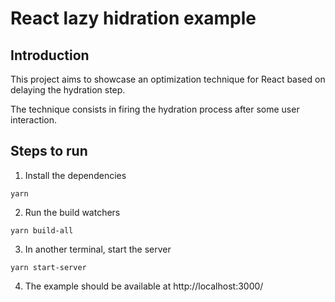 # React lazy hidration example

## Introduction

This project aims to showcase an optimization technique for React based on delaying the hydration step.

The technique consists in firing the hydration process after some user interaction.

## Steps to run

1. Install the dependencies

```
yarn
```

2. Run the build watchers

```
yarn build-all
```

3. In another terminal, start the server

```
yarn start-server
```

4. The example should be available at http://localhost:3000/
